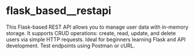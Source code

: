 # flask_based__restapi
This Flask-based REST API allows you to manage user data with in-memory storage. It supports CRUD operations: create, read, update, and delete users via simple HTTP requests. Ideal for beginners learning Flask and API development. Test endpoints using Postman or cURL.
